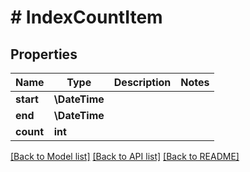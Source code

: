 # # IndexCountItem

## Properties

Name | Type | Description | Notes
------------ | ------------- | ------------- | -------------
**start** | **\DateTime** |  |
**end** | **\DateTime** |  |
**count** | **int** |  |

[[Back to Model list]](../../README.md#models) [[Back to API list]](../../README.md#endpoints) [[Back to README]](../../README.md)
